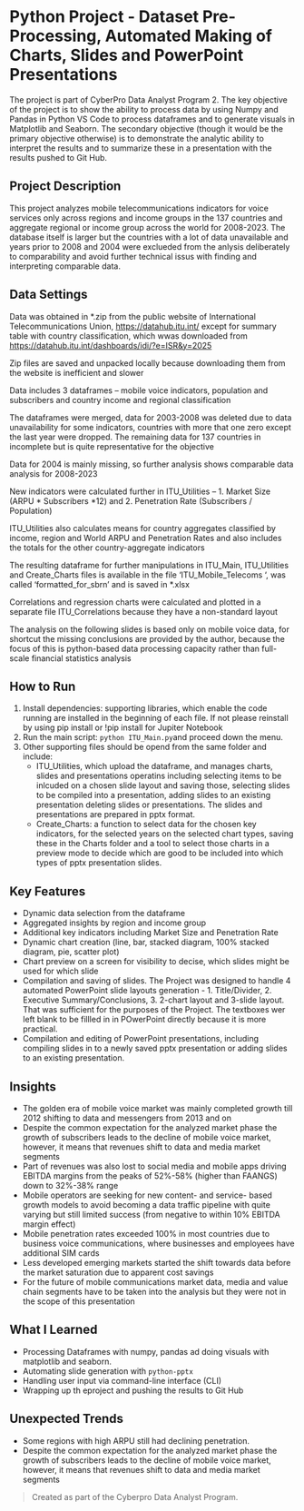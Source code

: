 # Python Project - Dataset Pre-Processing, Automated Making of Charts, Slides and PowerPoint Presentations
The project is part of CyberPro Data Analyst Program 2. The key objective of the project is to show the ability to process data by using Numpy and Pandas in Python VS Code to process dataframes and to generate visuals in Matplotlib and Seaborn. The secondary objective (though it would be the primary objective otherwise) is to demonstrate the analytic ability to interpret the results and to summarize these in a presentation with the results pushed to Git Hub.  


## Project Description
This project analyzes mobile telecommunications indicators for voice services only across regions and income groups in the 137 countries and aggregate regional or income group across the world for 2008-2023. The database itself is larger but the countries with a lot of data unavailable and years prior to 2008 and 2004 were exclueded from the anlysis deliberately to comparability and avoid further technical issus with finding and interpreting comparable data. 


## Data Settings 
Data was obtained in *.zip from the public website of International Telecommunications Union, https://datahub.itu.int/  except for summary table with country classification, which wwas downloaded from https://datahub.itu.int/dashboards/idi/?e=ISR&y=2025  

Zip files are saved and unpacked locally because downloading them from the website is inefficient and slower 

Data includes 3 dataframes – mobile voice indicators, population and subscribers and country income and regional classification

The dataframes were merged, data for 2003-2008 was deleted due to data unavailability for some indicators, countries with more that one zero except the last year were dropped. The remaining data for 137 countries in incomplete but is quite representative for the objective  

Data for 2004 is mainly missing, so further analysis shows comparable data analysis for 2008-2023 

New indicators were calculated further in ITU_Utilities – 1. Market Size (ARPU * Subscribers *12) and 2.  Penetration Rate (Subscribers / Population) 

ITU_Utilities also calculates means for country aggregates classified by income, region and World ARPU and Penetration Rates and also includes the totals for the other country-aggregate indicators 

The resulting dataframe for further manipulations in ITU_Main, ITU_Utilities and Create_Charts files is available in the file ‘ITU_Mobile_Telecoms ‘, was called ‘formatted_for_sbrn’ and is saved in *.xlsx

Correlations and regression charts were calculated and plotted in a separate file ITU_Correlations because they have a non-standard layout 

The analysis on the following slides is based only on mobile voice data, for shortcut the missing conclusions are provided by the author, because the focus of this is python-based data processing capacity rather than full-scale financial statistics analysis 


## How to Run
1. Install dependencies: supporting libraries, which enable the code running are installed in the beginning of each file. If not please reinstall by using pip install <name> or !pip install <name> for Jupiter Notebook 
2. Run the main script: `python ITU_Main.py`and proceed down the menu. 
3. Other supporting files should be opend from the same folder and include:
    - ITU_Utilities, which upload the dataframe, and manages charts, slides and presentations operatins including selecting items to be inlcuded on a chosen slide layout and saving those, selecting slides to be compiled into a presentation, adding slides to an existing presentation deleting slides or presentations. The slides and presentations are prepared in pptx format.  
    - Create_Charts: a function to select data for the chosen key indicators, for the selected years on the selected chart types, saving these in the Charts folder and a tool to select those charts in a preview mode to decide which are good to be included into which types of pptx presentation slides. 


## Key Features
- Dynamic data selection from the dataframe 
- Aggregated insights by region and income group
- Additional key indicators including Market Size and Penetration Rate 
- Dynamic chart creation (line, bar, stacked diagram, 100% stacked diagram, pie, scatter plot)
- Chart preview on a screen for visibility to decise, which slides might be used for which slide 
- Compilation and saving of slides. The Project was designed to handle 4 automated PowerPoint slide layouts generation - 1. Title/Divider, 2. Executive Summary/Conclusions, 3. 2-chart layout and 3-slide layout. That was sufficient for the purposes of the Project. The textboxes wer left blank to be fillled in in POwerPoint directly because it is more practical. 
- Compilation and editing of PowerPoint presentations, including compiling slides in to a newly saved pptx presentation or adding slides to an existing presentation.  


## Insights
- The golden era of mobile voice market was mainly completed growth till 2012 shifting to data and messengers from 2013 and on 
- Despite the common expectation for the analyzed market phase the growth of subscribers leads to the decline of mobile voice market, however, it means that revenues shift to data and media market segments 
- Part of revenues was also lost to social media and mobile apps driving EBITDA margins from the peaks of 52%-58% (higher than FAANGS) down to 32%-38% range 
- Mobile operators are seeking for new content- and service- based growth models to avoid becoming a data traffic pipeline with quite varying but still limited success (from negative to within 10% EBITDA margin effect)
- Mobile penetration rates exceeded 100% in most countries due to business voice communications, where businesses and employees have additional SIM cards  
- Less developed emerging markets started the shift towards data before the market saturation due to apparent cost savings 
- For the future of mobile communications market data, media and value chain segments have to be taken into the analysis but they were not in the scope of this presentation  


## What I Learned
- Processing Dataframes with numpy, pandas ad doing visuals with matplotlib and seaborn. 
- Automating slide generation with `python-pptx`
- Handling user input via command-line interface (CLI) 
- Wrapping up th eproject and pushing the results to Git Hub 


## Unexpected Trends
- Some regions with high ARPU still had declining penetration.
- Despite the common expectation for the analyzed market phase the growth of subscribers leads to the decline of mobile voice market, however, it means that revenues shift to data and media market segments 


> Created as part of the Cyberpro Data Analyst Program.


